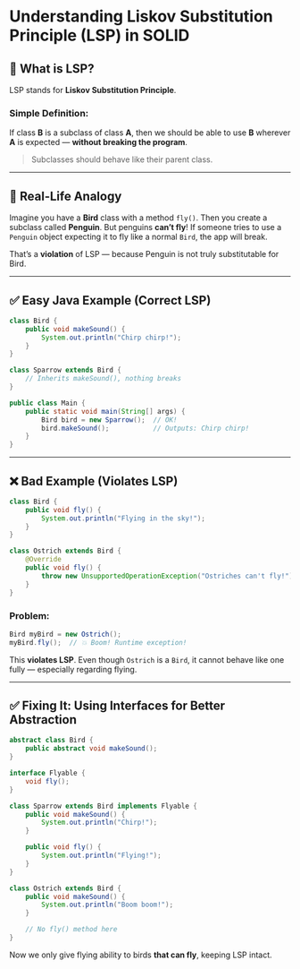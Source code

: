 
# Understanding Liskov Substitution Principle (LSP) in SOLID

## 📜 What is LSP?
LSP stands for **Liskov Substitution Principle**.

### Simple Definition:
If class **B** is a subclass of class **A**, then we should be able to use **B** wherever **A** is expected — **without breaking the program**.

> Subclasses should behave like their parent class.

---

## 🧠 Real-Life Analogy
Imagine you have a **Bird** class with a method `fly()`. Then you create a subclass called **Penguin**. But penguins **can’t fly**! If someone tries to use a `Penguin` object expecting it to fly like a normal `Bird`, the app will break.

That’s a **violation** of LSP — because Penguin is not truly substitutable for Bird.

---

## ✅ Easy Java Example (Correct LSP)
```java
class Bird {
    public void makeSound() {
        System.out.println("Chirp chirp!");
    }
}

class Sparrow extends Bird {
    // Inherits makeSound(), nothing breaks
}

public class Main {
    public static void main(String[] args) {
        Bird bird = new Sparrow();  // OK!
        bird.makeSound();           // Outputs: Chirp chirp!
    }
}
```

---

## ❌ Bad Example (Violates LSP)
```java
class Bird {
    public void fly() {
        System.out.println("Flying in the sky!");
    }
}

class Ostrich extends Bird {
    @Override
    public void fly() {
        throw new UnsupportedOperationException("Ostriches can't fly!");
    }
}
```

### Problem:
```java
Bird myBird = new Ostrich();
myBird.fly();  // 💥 Boom! Runtime exception!
```

This **violates LSP**. Even though `Ostrich` is a `Bird`, it cannot behave like one fully — especially regarding flying.

---

## ✅ Fixing It: Using Interfaces for Better Abstraction
```java
abstract class Bird {
    public abstract void makeSound();
}

interface Flyable {
    void fly();
}

class Sparrow extends Bird implements Flyable {
    public void makeSound() {
        System.out.println("Chirp!");
    }

    public void fly() {
        System.out.println("Flying!");
    }
}

class Ostrich extends Bird {
    public void makeSound() {
        System.out.println("Boom boom!");
    }

    // No fly() method here
}
```

Now we only give flying ability to birds **that can fly**, keeping LSP intact.
